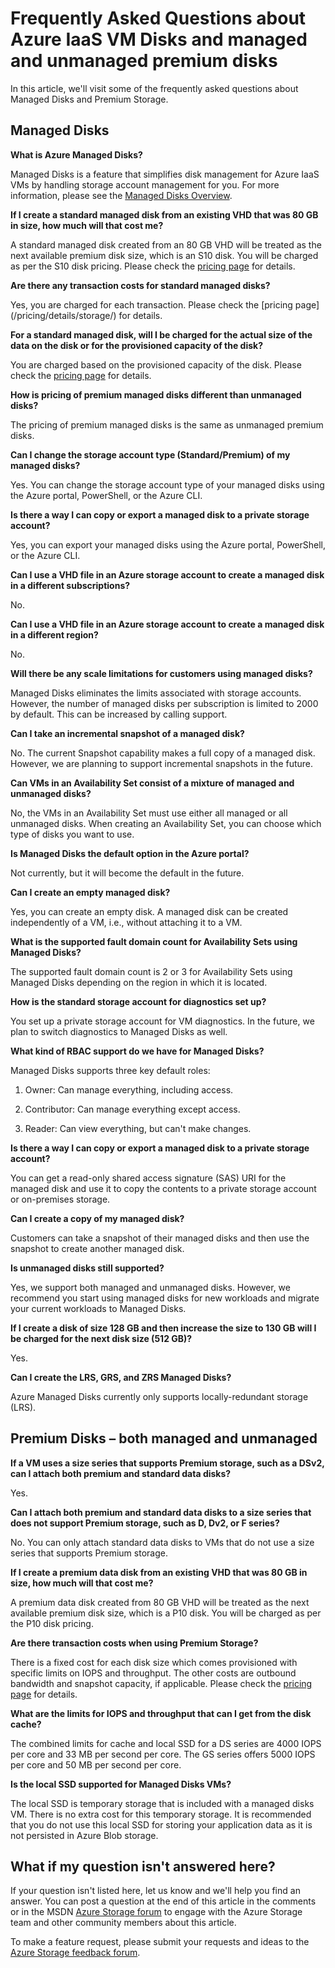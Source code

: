 <properties
    pageTitle="Frequently Asked Questions (FAQ) about Azure IaaS VM Disks | Azure"
    description="Frequently asked questions about Azure IaaS VM disks and premium disks (managed and unmanaged)"
    services="storage"
    documentationcenter=""
    author="ramankumarlive"
    manager="aungoo-msft"
    editor="tysonn" />
<tags
    ms.assetid="e2a20625-6224-4187-8401-abadc8f1de91"
    ms.service="storage"
    ms.workload="storage"
    ms.tgt_pltfrm="na"
    ms.devlang="na"
    ms.topic="article"
    ms.date="02/06/2017"
    wacn.date=""
    ms.author="ramankum" />

# Frequently Asked Questions about Azure IaaS VM Disks and managed and unmanaged premium disks

In this article, we'll visit some of the frequently asked questions about Managed Disks and Premium Storage.

## Managed Disks

**What is Azure Managed Disks?**

Managed Disks is a feature that simplifies disk management for Azure IaaS VMs by handling storage account management for you. For more information, please see the [Managed Disks Overview](/documentation/articles/storage-managed-disks-overview/).

**If I create a standard managed disk from an existing VHD that was 80 GB in size, how much will that cost me?**

A standard managed disk created from an 80 GB VHD will be treated as the next available premium disk size, which is an S10 disk. You will be charged as per the S10 disk pricing. Please check the [pricing page](/pricing/details/storage/) for details.

**Are there any transaction costs for standard managed disks?**

Yes, you are charged for each transaction. Please check the [pricing page] (/pricing/details/storage/) for details.

**For a standard managed disk, will I be charged for the actual size of the data on the disk or for the provisioned capacity of the disk?**

You are charged based on the provisioned capacity of the disk. Please check the [pricing page](/pricing/details/storage/) for details.

**How is pricing of premium managed disks different than unmanaged disks?**

The pricing of premium managed disks is the same as unmanaged premium disks.

**Can I change the storage account type (Standard/Premium) of my managed disks?**

Yes. You can change the storage account type of your managed disks using the Azure portal, PowerShell, or the Azure CLI.

**Is there a way I can copy or export a managed disk to a private storage account?**

Yes, you can export your managed disks using the Azure portal, PowerShell, or the Azure CLI.

**Can I use a VHD file in an Azure storage account to create a managed disk in a different subscriptions?**

No.

**Can I use a VHD file in an Azure storage account to create a managed disk in a different region?**

No.

**Will there be any scale limitations for customers using managed disks?**

Managed Disks eliminates the limits associated with storage accounts. However, the number of managed disks per subscription is limited to 2000 by default. This can be increased by calling support.

**Can I take an incremental snapshot of a managed disk?**

No. The current Snapshot capability makes a full copy of a managed disk. However, we are planning to support incremental snapshots in the future.

**Can VMs in an Availability Set consist of a mixture of managed and unmanaged disks?**

No, the VMs in an Availability Set must use either all managed or all unmanaged disks. When creating an Availability Set, you can choose which type of disks you want to use.

**Is Managed Disks the default option in the Azure portal?**

Not currently, but it will become the default in the future.

**Can I create an empty managed disk?**

Yes, you can create an empty disk. A managed disk can be created independently of a VM, i.e., without attaching it to a VM.

**What is the supported fault domain count for Availability Sets using Managed Disks?**

The supported fault domain count is 2 or 3 for Availability Sets using Managed Disks depending on the region in which it is located.

**How is the standard storage account for diagnostics set up?**

You set up a private storage account for VM diagnostics. In the future, we plan to switch diagnostics to Managed Disks as well.

**What kind of RBAC support do we have for Managed Disks?**

Managed Disks supports three key default roles:

1.  Owner: Can manage everything, including access.

2.  Contributor: Can manage everything except access.

3.  Reader: Can view everything, but can't make changes.

**Is there a way I can copy or export a managed disk to a private storage account?**

You can get a read-only shared access signature (SAS) URI for the managed disk and use it to copy the contents to a private storage account or on-premises storage.

**Can I create a copy of my managed disk?**

Customers can take a snapshot of their managed disks and then use the snapshot to create another managed disk.

**Is unmanaged disks still supported?**

Yes, we support both managed and unmanaged disks. However, we recommend you start using managed disks for new workloads and migrate your current workloads to Managed Disks.

**If I create a disk of size 128 GB and then increase the size to 130 GB will I be charged for the next disk size (512 GB)?**

Yes.

**Can I create the LRS, GRS, and ZRS Managed Disks?**

Azure Managed Disks currently only supports locally-redundant storage (LRS).

## Premium Disks – both managed and unmanaged

**If a VM uses a size series that supports Premium storage, such as a DSv2, can I attach both premium and standard data disks?** 

Yes.

**Can I attach both premium and standard data disks to a size series that does not support Premium storage, such as D, Dv2, or F series?**

No. You can only attach standard data disks to VMs that do not use a size series that supports Premium storage.

**If I create a premium data disk from an existing VHD that was 80 GB in size, how much will that cost me?**

A premium data disk created from 80 GB VHD will be treated as the next available premium disk size, which is a P10 disk. You will be charged as per the P10 disk pricing.

**Are there transaction costs when using Premium Storage?**

There is a fixed cost for each disk size which comes provisioned with specific limits on IOPS and throughput. The other costs are outbound bandwidth and snapshot capacity, if applicable. Please check the [pricing page](/pricing/details/storage/) for details.

**What are the limits for IOPS and throughput that can I get from the disk cache?**

The combined limits for cache and local SSD for a DS series are 4000 IOPS per core and 33 MB per second per core. The GS series offers 5000 IOPS per core and 50 MB per second per core.

**Is the local SSD supported for Managed Disks VMs?**

The local SSD is temporary storage that is included with a managed disks VM. There is no extra cost for this temporary storage. It is recommended that you do not use this local SSD for storing your application data as it is not persisted in Azure Blob storage.

## What if my question isn't answered here?

If your question isn't listed here, let us know and we'll help you find an answer. You can post a question at the end of this article in the comments or in the MSDN [Azure Storage forum](https://social.msdn.microsoft.com/forums/azure/home?forum=windowsazuredata) to engage with the Azure Storage team and other community members about this article.

To make a feature request, please submit your requests and ideas to the [Azure Storage feedback forum](https://feedback.azure.com/forums/217298-storage).